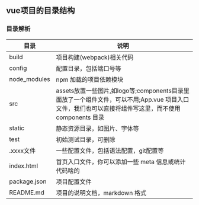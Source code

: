 ## vue项目的目录结构

### 目录解析


|目录|说明|
|----|----|
|build|项目构建(webpack)相关代码|
|config|配置目录，包括端口号等|
|node_modules|npm 加载的项目依赖模块|
|src|assets放置一些图片,如logo等;components目录里面放了一个组件文件，可以不用;App.vue 项目入口文件，我们也可以直接将组件写这里，而不使用 components 目录|
|static|静态资源目录，如图片、字体等|
|test|初始测试目录，可删除|
|.xxxx文件|一些配置文件，包括语法配置，git配置等|
|index.html|首页入口文件，你可以添加一些 meta 信息或统计代码啥的|
|package.json|项目配置文件|
|README.md|项目的说明文档，markdown 格式|
